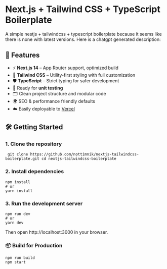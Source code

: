 # Next.js + Tailwind CSS + TypeScript Boilerplate

A simple nestjs + tailwindcss + typescript boilerplate because it seems like there is none with latest versions. Here is a chatgpt generated description:


## 🚀 Features

- ⚡️ **Next.js 14** – App Router support, optimized build
- 🎨 **Tailwind CSS** – Utility-first styling with full customization
- 🛡 **TypeScript** – Strict typing for safer development
- 🧪 Ready for **unit testing**
- 🗂 Clean project structure and modular code
- 🌍 SEO & performance friendly defaults
- ☁️ Easily deployable to [Vercel](https://vercel.com/)

## 🛠️ Getting Started


### 1. Clone the repository


``
git clone https://github.com/nottimnik/nextjs-tailwindcss-boilerplate.git
cd nextjs-tailwindcss-boilerplate``

### 2. Install dependencies
```
npm install
# or
yarn install
```

### 3. Run the development server
```
npm run dev
# or
yarn dev
```

Then open http://localhost:3000 in your browser.
### 📦 Build for Production

```
npm run build
npm start
```
